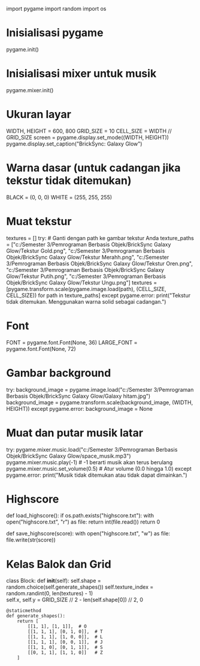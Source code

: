 import pygame
import random
import os

# Inisialisasi pygame
pygame.init()

# Inisialisasi mixer untuk musik
pygame.mixer.init()

# Ukuran layar
WIDTH, HEIGHT = 600, 800
GRID_SIZE = 10
CELL_SIZE = WIDTH // GRID_SIZE
screen = pygame.display.set_mode((WIDTH, HEIGHT))
pygame.display.set_caption("BrickSync: Galaxy Glow")

# Warna dasar (untuk cadangan jika tekstur tidak ditemukan)
BLACK = (0, 0, 0)
WHITE = (255, 255, 255)

# Muat tekstur
textures = []
try:
    # Ganti dengan path ke gambar tekstur Anda
    texture_paths = ["c:/Semester 3/Pemrograman Berbasis Objek/BrickSync Galaxy Glow/Tekstur Gold.png", 
                     "c:/Semester 3/Pemrograman Berbasis Objek/BrickSync Galaxy Glow/Tekstur Merahh.png", 
                     "c:/Semester 3/Pemrograman Berbasis Objek/BrickSync Galaxy Glow/Tekstur Oren.png", 
                     "c:/Semester 3/Pemrograman Berbasis Objek/BrickSync Galaxy Glow/Tekstur Putih.png", 
                     "c:/Semester 3/Pemrograman Berbasis Objek/BrickSync Galaxy Glow/Tekstur Ungu.png"]
    textures = [pygame.transform.scale(pygame.image.load(path), (CELL_SIZE, CELL_SIZE)) for path in texture_paths]
except pygame.error:
    print("Tekstur tidak ditemukan. Menggunakan warna solid sebagai cadangan.")

# Font
FONT = pygame.font.Font(None, 36)
LARGE_FONT = pygame.font.Font(None, 72)

# Gambar background
try:
    background_image = pygame.image.load("c:/Semester 3/Pemrograman Berbasis Objek/BrickSync Galaxy Glow/Galaxy hitam.jpg")
    background_image = pygame.transform.scale(background_image, (WIDTH, HEIGHT))
except pygame.error:
    background_image = None

# Muat dan putar musik latar
try:
    pygame.mixer.music.load("c:/Semester 3/Pemrograman Berbasis Objek/BrickSync Galaxy Glow/space_musik.mp3")
    pygame.mixer.music.play(-1)  # -1 berarti musik akan terus berulang
    pygame.mixer.music.set_volume(0.5)  # Atur volume (0.0 hingga 1.0)
except pygame.error:
    print("Musik tidak ditemukan atau tidak dapat dimainkan.")

# Highscore
def load_highscore():
    if os.path.exists("highscore.txt"):
        with open("highscore.txt", "r") as file:
            return int(file.read())
    return 0

def save_highscore(score):
    with open("highscore.txt", "w") as file:
        file.write(str(score))

# Kelas Balok dan Grid
class Block:
    def __init__(self):
        self.shape = random.choice(self.generate_shapes())
        self.texture_index = random.randint(0, len(textures) - 1)  
        self.x, self.y = GRID_SIZE // 2 - len(self.shape[0]) // 2, 0

    @staticmethod
    def generate_shapes():
        return [
            [[1, 1], [1, 1]],  # O
            [[1, 1, 1], [0, 1, 0]],  # T
            [[1, 1, 1], [1, 0, 0]],  # L
            [[1, 1, 1], [0, 0, 1]],  # J
            [[1, 1, 0], [0, 1, 1]],  # S
            [[0, 1, 1], [1, 1, 0]]   # Z
        ]
